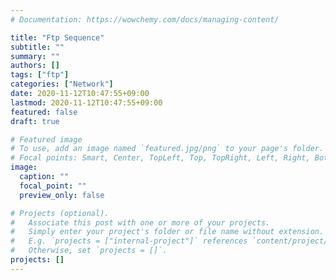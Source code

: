```yaml
---
# Documentation: https://wowchemy.com/docs/managing-content/

title: "Ftp Sequence"
subtitle: ""
summary: ""
authors: []
tags: ["ftp"]
categories: ["Network"]
date: 2020-11-12T10:47:55+09:00
lastmod: 2020-11-12T10:47:55+09:00
featured: false
draft: true

# Featured image
# To use, add an image named `featured.jpg/png` to your page's folder.
# Focal points: Smart, Center, TopLeft, Top, TopRight, Left, Right, BottomLeft, Bottom, BottomRight.
image:
  caption: ""
  focal_point: ""
  preview_only: false

# Projects (optional).
#   Associate this post with one or more of your projects.
#   Simply enter your project's folder or file name without extension.
#   E.g. `projects = ["internal-project"]` references `content/project/deep-learning/index.md`.
#   Otherwise, set `projects = []`.
projects: []
---
```


